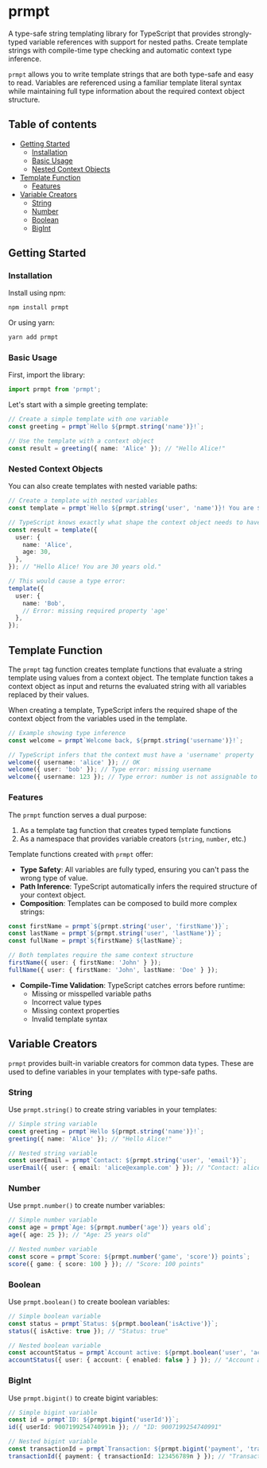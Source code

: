 # prmpt

A type-safe string templating library for TypeScript that provides
strongly-typed variable references with support for nested paths. Create
template strings with compile-time type checking and automatic context type
inference.

`prmpt` allows you to write template strings that are both type-safe and easy to
read. Variables are referenced using a familiar template literal syntax while
maintaining full type information about the required context object structure.

## Table of contents

- [Getting Started](#getting-started)
  - [Installation](#installation)
  - [Basic Usage](#basic-usage)
  - [Nested Context Objects](#nested-context-objects)
- [Template Function](#template-function)
  - [Features](#features)
- [Variable Creators](#variable-creators)
  - [String](#string)
  - [Number](#number)
  - [Boolean](#boolean)
  - [BigInt](#bigint)

## Getting Started

### Installation

Install using npm:

```bash
npm install prmpt
```

Or using yarn:

```bash
yarn add prmpt
```

### Basic Usage

First, import the library:

```typescript
import prmpt from 'prmpt';
```

Let's start with a simple greeting template:

```typescript
// Create a simple template with one variable
const greeting = prmpt`Hello ${prmpt.string('name')}!`;

// Use the template with a context object
const result = greeting({ name: 'Alice' }); // "Hello Alice!"
```

### Nested Context Objects

You can also create templates with nested variable paths:

```typescript
// Create a template with nested variables
const template = prmpt`Hello ${prmpt.string('user', 'name')}! You are ${prmpt.number('user', 'age')} years old.`;

// TypeScript knows exactly what shape the context object needs to have
const result = template({
  user: {
    name: 'Alice',
    age: 30,
  },
}); // "Hello Alice! You are 30 years old."

// This would cause a type error:
template({
  user: {
    name: 'Bob',
    // Error: missing required property 'age'
  },
});
```

## Template Function

The `prmpt` tag function creates template functions that evaluate a string
template using values from a context object. The template function takes a
context object as input and returns the evaluated string with all variables
replaced by their values.

When creating a template, TypeScript infers the required shape of the context
object from the variables used in the template.

```typescript
// Example showing type inference
const welcome = prmpt`Welcome back, ${prmpt.string('username')}!`;

// TypeScript infers that the context must have a 'username' property
welcome({ username: 'alice' }); // OK
welcome({ user: 'bob' }); // Type error: missing username
welcome({ username: 123 }); // Type error: number is not assignable to string
```

### Features

The `prmpt` function serves a dual purpose:

1. As a template tag function that creates typed template functions
2. As a namespace that provides variable creators (`string`, `number`, etc.)

Template functions created with `prmpt` offer:

- **Type Safety**: All variables are fully typed, ensuring you can't pass the
  wrong type of value.
- **Path Inference**: TypeScript automatically infers the required structure of
  your context object.
- **Composition**: Templates can be composed to build more complex strings:

```typescript
const firstName = prmpt`${prmpt.string('user', 'firstName')}`;
const lastName = prmpt`${prmpt.string('user', 'lastName')}`;
const fullName = prmpt`${firstName} ${lastName}`;

// Both templates require the same context structure
firstName({ user: { firstName: 'John' } });
fullName({ user: { firstName: 'John', lastName: 'Doe' } });
```

- **Compile-Time Validation**: TypeScript catches errors before runtime:
  - Missing or misspelled variable paths
  - Incorrect value types
  - Missing context properties
  - Invalid template syntax

## Variable Creators

`prmpt` provides built-in variable creators for common data types. These are
used to define variables in your templates with type-safe paths.

### String

Use `prmpt.string()` to create string variables in your templates:

```typescript
// Simple string variable
const greeting = prmpt`Hello ${prmpt.string('name')}!`;
greeting({ name: 'Alice' }); // "Hello Alice!"

// Nested string variable
const userEmail = prmpt`Contact: ${prmpt.string('user', 'email')}`;
userEmail({ user: { email: 'alice@example.com' } }); // "Contact: alice@example.com"
```

### Number

Use `prmpt.number()` to create number variables:

```typescript
// Simple number variable
const age = prmpt`Age: ${prmpt.number('age')} years old`;
age({ age: 25 }); // "Age: 25 years old"

// Nested number variable
const score = prmpt`Score: ${prmpt.number('game', 'score')} points`;
score({ game: { score: 100 } }); // "Score: 100 points"
```

### Boolean

Use `prmpt.boolean()` to create boolean variables:

```typescript
// Simple boolean variable
const status = prmpt`Status: ${prmpt.boolean('isActive')}`;
status({ isActive: true }); // "Status: true"

// Nested boolean variable
const accountStatus = prmpt`Account active: ${prmpt.boolean('user', 'account', 'enabled')}`;
accountStatus({ user: { account: { enabled: false } } }); // "Account active: false"
```

### BigInt

Use `prmpt.bigint()` to create bigint variables:

```typescript
// Simple bigint variable
const id = prmpt`ID: ${prmpt.bigint('userId')}`;
id({ userId: 9007199254740991n }); // "ID: 9007199254740991"

// Nested bigint variable
const transactionId = prmpt`Transaction: ${prmpt.bigint('payment', 'transactionId')}`;
transactionId({ payment: { transactionId: 123456789n } }); // "Transaction: 123456789"
```
